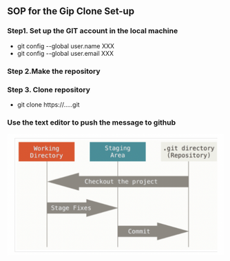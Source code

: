 ## SOP for the Gip Clone Set-up

### Step1. Set up the GIT account in the local machine
* git config --global user.name XXX
* git config --global user.email XXX


### Step 2.Make the repository


### Step 3. Clone repository

* git clone https://.....git

### Use the text editor to push the message to github


![alt text](1.png "Title")